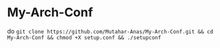 # My-Arch-Conf

do `git clone https://github.com/Mutahar-Anas/My-Arch-Conf.git && cd My-Arch-Conf && chmod +X setup.conf && ./setupconf`
